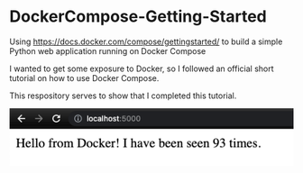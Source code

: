 # DockerCompose-Getting-Started
Using https://docs.docker.com/compose/gettingstarted/ to build a simple Python web application running on Docker Compose

I wanted to get some exposure to Docker, so I followed an official short tutorial on how to use Docker Compose.

This respository serves to show that I completed this tutorial.

![alt text](https://github.com/christorrella/DockerCompose-Getting-Started/blob/main/screenshot.png?raw=true)
